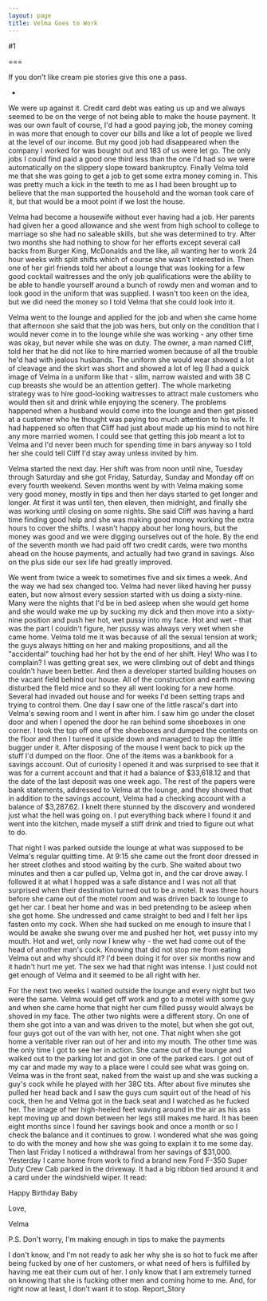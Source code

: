 ```yaml
---
layout: page
title: Velma Goes to Work
---
```

#1 

===

If you don't like cream pie stories give this one a pass. 

* 

We were up against it. Credit card debt was eating us up and we always seemed to be on the verge of not being able to make the house payment. It was our own fault of course, I'd had a good paying job, the money coming in was more that enough to cover our bills and like a lot of people we lived at the level of our income. But my good job had disappeared when the company I worked for was bought out and 183 of us were let go. The only jobs I could find paid a good one third less than the one I'd had so we were automatically on the slippery slope toward bankruptcy. Finally Velma told me that she was going to get a job to get some extra money coming in. This was pretty much a kick in the teeth to me as I had been brought up to believe that the man supported the household and the woman took care of it, but that would be a moot point if we lost the house. 

Velma had become a housewife without ever having had a job. Her parents had given her a good allowance and she went from high school to college to marriage so she had no saleable skills, but she was determined to try. After two months she had nothing to show for her efforts except several call backs from Burger King, McDonalds and the like, all wanting her to work 24 hour weeks with split shifts which of course she wasn't interested in. Then one of her girl friends told her about a lounge that was looking for a few good cocktail waitresses and the only job qualifications were the ability to be able to handle yourself around a bunch of rowdy men and woman and to look good in the uniform that was supplied. I wasn't too keen on the idea, but we did need the money so I told Velma that she could look into it. 

Velma went to the lounge and applied for the job and when she came home that afternoon she said that the job was hers, but only on the condition that I would never come in to the lounge while she was working - any other time was okay, but never while she was on duty. The owner, a man named Cliff, told her that he did not like to hire married women because of all the trouble he'd had with jealous husbands. The uniform she would wear showed a lot of cleavage and the skirt was short and showed a lot of leg (I had a quick image of Velma in a uniform like that - slim, narrow waisted and with 38 C cup breasts she would be an attention getter). The whole marketing strategy was to hire good-looking waitresses to attract male customers who would then sit and drink while enjoying the scenery. The problems happened when a husband would come into the lounge and then get pissed at a customer who he thought was paying too much attention to his wife. It had happened so often that Cliff had just about made up his mind to not hire any more married women. I could see that getting this job meant a lot to Velma and I'd never been much for spending time in bars anyway so I told her she could tell Cliff I'd stay away unless invited by him. 

Velma started the next day. Her shift was from noon until nine, Tuesday through Saturday and she got Friday, Saturday, Sunday and Monday off on every fourth weekend. Seven months went by with Velma making some very good money, mostly in tips and then her days started to get longer and longer. At first it was until ten, then eleven, then midnight, and finally she was working until closing on some nights. She said Cliff was having a hard time finding good help and she was making good money working the extra hours to cover the shifts. I wasn't happy about her long hours, but the money was good and we were digging ourselves out of the hole. By the end of the seventh month we had paid off two credit cards, were two months ahead on the house payments, and actually had two grand in savings. Also on the plus side our sex life had greatly improved. 

We went from twice a week to sometimes five and six times a week. And the way we had sex changed too. Velma had never liked having her pussy eaten, but now almost every session started with us doing a sixty-nine. Many were the nights that I'd be in bed asleep when she would get home and she would wake me up by sucking my dick and then move into a sixty-nine position and push her hot, wet pussy into my face. Hot and wet - that was the part I couldn't figure, her pussy was always very wet when she came home. Velma told me it was because of all the sexual tension at work; the guys always hitting on her and making propositions, and all the "accidental" touching had her hot by the end of her shift. Hey! Who was I to complain? I was getting great sex, we were climbing out of debt and things couldn't have been better. And then a developer started building houses on the vacant field behind our house. All of the construction and earth moving disturbed the field mice and so they all went looking for a new home. Several had invaded out house and for weeks I'd been setting traps and trying to control them. One day I saw one of the little rascal's dart into Velma's sewing room and I went in after him. I saw him go under the closet door and when I opened the door he ran behind some shoeboxes in one corner. I took the top off one of the shoeboxes and dumped the contents on the floor and then I turned it upside down and managed to trap the little bugger under it. After disposing of the mouse I went back to pick up the stuff I'd dumped on the floor. One of the items was a bankbook for a savings account. Out of curiosity I opened it and was surprised to see that it was for a current account and that it had a balance of $33,618.12 and that the date of the last deposit was one week ago. The rest of the papers were bank statements, addressed to Velma at the lounge, and they showed that in addition to the savings account, Velma had a checking account with a balance of $3,287.62. I knelt there stunned by the discovery and wondered just what the hell was going on. I put everything back where I found it and went into the kitchen, made myself a stiff drink and tried to figure out what to do. 

That night I was parked outside the lounge at what was supposed to be Velma's regular quitting time. At 9:15 she came out the front door dressed in her street clothes and stood waiting by the curb. She waited about two minutes and then a car pulled up, Velma got in, and the car drove away. I followed it at what I hopped was a safe distance and I was not all that surprised when their destination turned out to be a motel. It was three hours before she came out of the motel room and was driven back to lounge to get her car. I beat her home and was in bed pretending to be asleep when she got home. She undressed and came straight to bed and I felt her lips fasten onto my cock. When she had sucked on me enough to insure that I would be awake she swung over me and pushed her hot, wet pussy into my mouth. Hot and wet, only now I knew why - the wet had come out of the head of another man's cock. Knowing that did not stop me from eating Velma out and why should it? I'd been doing it for over six months now and it hadn't hurt me yet. The sex we had that night was intense. I just could not get enough of Velma and it seemed to be all right with her. 

For the next two weeks I waited outside the lounge and every night but two were the same. Velma would get off work and go to a motel with some guy and when she came home that night her cum filled pussy would always be shoved in my face. The other two nights were a different story. On one of them she got into a van and was driven to the motel, but when she got out, four guys got out of the van with her, not one. That night when she got home a veritable river ran out of her and into my mouth. The other time was the only time I got to see her in action. She came out of the lounge and walked out to the parking lot and got in one of the parked cars. I got out of my car and made my way to a place were I could see what was going on. Velma was in the front seat, naked from the waist up and she was sucking a guy's cock while he played with her 38C tits. After about five minutes she pulled her head back and I saw the guys cum squirt out of the head of his cock, then he and Velma got in the back seat and I watched as he fucked her. The image of her high-heeled feet waving around in the air as his ass kept moving up and down between her legs still makes me hard. It has been eight months since I found her savings book and once a month or so I check the balance and it continues to grow. I wondered what she was going to do with the money and how she was going to explain it to me some day. Then last Friday I noticed a withdrawal from her savings of $31,000. Yesterday I came home from work to find a brand new Ford F-350 Super Duty Crew Cab parked in the driveway. It had a big ribbon tied around it and a card under the windshield wiper. It read: 

Happy Birthday Baby 

Love, 

Velma 

P.S. Don't worry, I'm making enough in tips to make the payments 

I don't know, and I'm not ready to ask her why she is so hot to fuck me after being fucked by one of her customers, or what need of hers is fulfilled by having me eat their cum out of her. I only know that I am extremely turned on knowing that she is fucking other men and coming home to me. And, for right now at least, I don't want it to stop. Report_Story 
